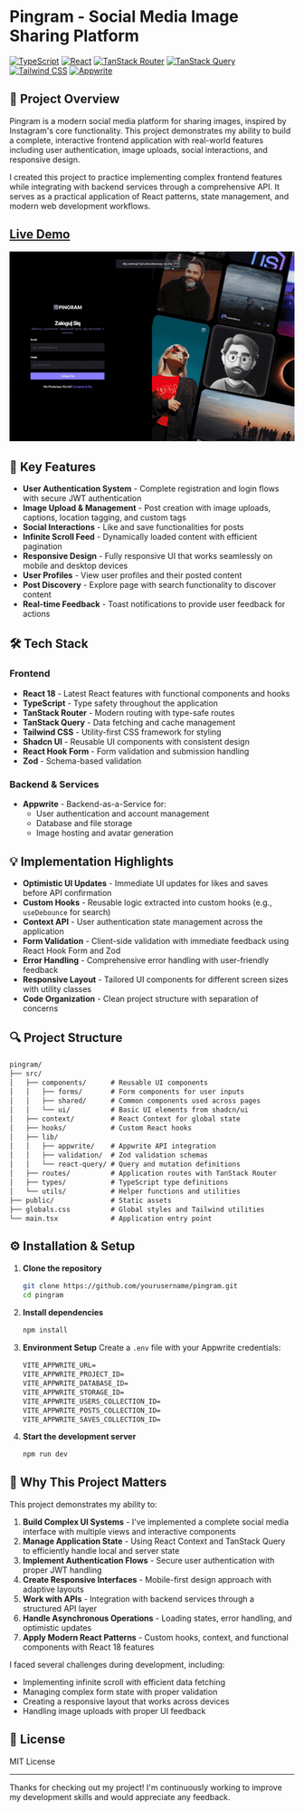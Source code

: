 # Pingram - Social Media Image Sharing Platform

[![TypeScript](https://img.shields.io/badge/TypeScript-007ACC?style=for-the-badge&logo=typescript&logoColor=white)](https://www.typescriptlang.org/)
[![React](https://img.shields.io/badge/React-20232A?style=for-the-badge&logo=react&logoColor=61DAFB)](https://reactjs.org/)
[![TanStack Router](https://img.shields.io/badge/TanStack_Router-FF4154?style=for-the-badge&logo=react-router&logoColor=white)](https://tanstack.com/router/)
[![TanStack Query](https://img.shields.io/badge/TanStack_Query-FF4154?style=for-the-badge&logo=reactquery&logoColor=white)](https://tanstack.com/query/)
[![Tailwind CSS](https://img.shields.io/badge/Tailwind_CSS-38B2AC?style=for-the-badge&logo=tailwind-css&logoColor=white)](https://tailwindcss.com/)
[![Appwrite](https://img.shields.io/badge/Appwrite-F02E65?style=for-the-badge&logo=appwrite&logoColor=white)](https://appwrite.io/)

## 📸 Project Overview

Pingram is a modern social media platform for sharing images, inspired by Instagram's core functionality. This project demonstrates my ability to build a complete, interactive frontend application with real-world features including user authentication, image uploads, social interactions, and responsive design.

I created this project to practice implementing complex frontend features while integrating with backend services through a comprehensive API. It serves as a practical application of React patterns, state management, and modern web development workflows.

## [Live Demo](https://pingram.kacperadamczyk.pl/)

![Pingram Demo](https://github.com/Pepegakac123/pingram/blob/main/public/pingram.gif)

## 🚀 Key Features

- **User Authentication System** - Complete registration and login flows with secure JWT authentication
- **Image Upload & Management** - Post creation with image uploads, captions, location tagging, and custom tags
- **Social Interactions** - Like and save functionalities for posts
- **Infinite Scroll Feed** - Dynamically loaded content with efficient pagination
- **Responsive Design** - Fully responsive UI that works seamlessly on mobile and desktop devices
- **User Profiles** - View user profiles and their posted content
- **Post Discovery** - Explore page with search functionality to discover content
- **Real-time Feedback** - Toast notifications to provide user feedback for actions

## 🛠️ Tech Stack

### Frontend
- **React 18** - Latest React features with functional components and hooks
- **TypeScript** - Type safety throughout the application
- **TanStack Router** - Modern routing with type-safe routes
- **TanStack Query** - Data fetching and cache management
- **Tailwind CSS** - Utility-first CSS framework for styling
- **Shadcn UI** - Reusable UI components with consistent design
- **React Hook Form** - Form validation and submission handling
- **Zod** - Schema-based validation

### Backend & Services
- **Appwrite** - Backend-as-a-Service for:
  - User authentication and account management
  - Database and file storage
  - Image hosting and avatar generation

## 💡 Implementation Highlights

- **Optimistic UI Updates** - Immediate UI updates for likes and saves before API confirmation
- **Custom Hooks** - Reusable logic extracted into custom hooks (e.g., `useDebounce` for search)
- **Context API** - User authentication state management across the application
- **Form Validation** - Client-side validation with immediate feedback using React Hook Form and Zod
- **Error Handling** - Comprehensive error handling with user-friendly feedback
- **Responsive Layout** - Tailored UI components for different screen sizes with utility classes
- **Code Organization** - Clean project structure with separation of concerns

## 🔍 Project Structure

```
pingram/
├── src/
│   ├── components/      # Reusable UI components
│   │   ├── forms/       # Form components for user inputs
│   │   ├── shared/      # Common components used across pages
│   │   └── ui/          # Basic UI elements from shadcn/ui
│   ├── context/         # React Context for global state
│   ├── hooks/           # Custom React hooks
│   ├── lib/
│   │   ├── appwrite/    # Appwrite API integration
│   │   ├── validation/  # Zod validation schemas
│   │   └── react-query/ # Query and mutation definitions
│   ├── routes/          # Application routes with TanStack Router
│   ├── types/           # TypeScript type definitions
│   └── utils/           # Helper functions and utilities
├── public/              # Static assets
├── globals.css          # Global styles and Tailwind utilities
└── main.tsx             # Application entry point
```

## ⚙️ Installation & Setup

1. **Clone the repository**
   ```bash
   git clone https://github.com/yourusername/pingram.git
   cd pingram
   ```

2. **Install dependencies**
   ```bash
   npm install
   ```

3. **Environment Setup**
   Create a `.env` file with your Appwrite credentials:
   ```
   VITE_APPWRITE_URL=
   VITE_APPWRITE_PROJECT_ID=
   VITE_APPWRITE_DATABASE_ID=
   VITE_APPWRITE_STORAGE_ID=
   VITE_APPWRITE_USERS_COLLECTION_ID=
   VITE_APPWRITE_POSTS_COLLECTION_ID=
   VITE_APPWRITE_SAVES_COLLECTION_ID=
   ```

4. **Start the development server**
   ```bash
   npm run dev
   ```

## 🔮 Why This Project Matters

This project demonstrates my ability to:

1. **Build Complex UI Systems** - I've implemented a complete social media interface with multiple views and interactive components
2. **Manage Application State** - Using React Context and TanStack Query to efficiently handle local and server state
3. **Implement Authentication Flows** - Secure user authentication with proper JWT handling
4. **Create Responsive Interfaces** - Mobile-first design approach with adaptive layouts
5. **Work with APIs** - Integration with backend services through a structured API layer
6. **Handle Asynchronous Operations** - Loading states, error handling, and optimistic updates
7. **Apply Modern React Patterns** - Custom hooks, context, and functional components with React 18 features

I faced several challenges during development, including:

- Implementing infinite scroll with efficient data fetching
- Managing complex form state with proper validation
- Creating a responsive layout that works across devices
- Handling image uploads with proper UI feedback


## 📄 License

MIT License

---

Thanks for checking out my project! I'm continuously working to improve my development skills and would appreciate any feedback.